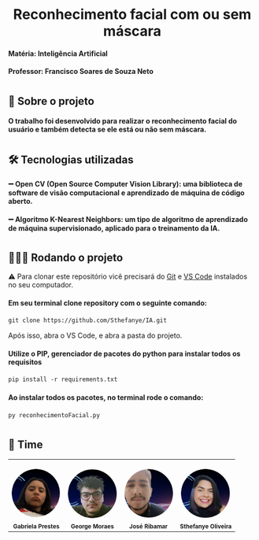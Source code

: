 <h1 align="center" > Reconhecimento facial com ou sem máscara </h1>

<div align = "start">
  <h4>Matéria: Inteligência Artificial </h4> 
  <h4>Professor: Francisco Soares de Souza Neto </h4>
</div>

<h1></h1>

<div>
    <h2> 💬 Sobre o projeto </h2>
    <h4> O trabalho foi desenvolvido para realizar o reconhecimento facial do usuário e também detecta se ele está ou não sem máscara.  </h4>
</div>

<h1></h1>

<div>
    <h2> 🛠 Tecnologias utilizadas </h2>
    <h4>  ➖ Open CV (Open Source Computer Vision Library): uma biblioteca de software de visão computacional e aprendizado de máquina de código aberto.</h4>
    <h4>  ➖ Algoritmo K-Nearest Neighbors: um tipo de algoritmo de aprendizado de máquina supervisionado, aplicado para o treinamento da IA. </h4>
</div>

<h1></h1>

<div>
    <h2> 👨🏽‍💻 Rodando o projeto</h2>

⚠️ Para clonar este repositório vicê precisará do <a href="https://github.com/">Git</a> e <a href="https://code.visualstudio.com/">VS Code</a> instalados no seu computador.

<h4>Em seu terminal clone repository com o seguinte comando: </h4>

```markdown
git clone https://github.com/Sthefanye/IA.git
```

Após isso, abra o VS Code, e abra a pasta do projeto.

<h4>  Utilize o PIP, gerenciador de pacotes do python para instalar todos os requisitos</h4>

```markdown 
pip install -r requirements.txt
```
</div>

<h4>  Ao instalar todos os pacotes, no terminal rode o comando: </h4>

```markdown 
py reconhecimentoFacial.py
```

<h1></h1>

<h2> 🤝 Time </h2>
<table>
<tr>
<td align="center"><br><img style="border-radius: 50%;" src="https://github.com/Sthefanye/IA/blob/main/Docs/Team/Gabriela.png" width="100px;" alt=""/><br /><sub><b>Gabriela Prestes</b></sub></a></td>
<td align="center"><br><img style="border-radius: 50%;" src="https://github.com/Sthefanye/IA/blob/main/Docs/Team/George.png" width="100px;" alt=""/><br /><sub><b>George Moraes</b></sub></a></td>
<td align="center"><br><img style="border-radius: 50%;" src="https://github.com/Sthefanye/IA/blob/main/Docs/Team/Jose.png" width="100px;" alt=""/><br /><sub><b>José Ribamar</b></sub></a></td>
<td align="center"><br><img style="border-radius: 50%;" src="https://github.com/Sthefanye/IA/blob/main/Docs/Team/Sthefanye.png" width="100px;" alt=""/><br /><sub><b>Sthefanye Oliveira</b></sub></a></td>
</tr>
</table>